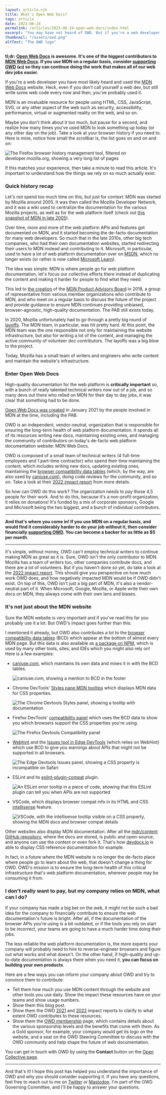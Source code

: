 ```yaml
---
layout: article.njk
title: What's Open Web Docs?
tags: article
date: 2023-06-24
permalink: /articles/2023-06-24-open-web-docs/index.html
excerpt: "You may have not heard of OWD. But if you're a web developer and use MDN on a regular basis, they're one of the most important organizations behind it. Read on for more details about OWD and ways you can help!"
thumbnail: "/assets/owd.png"
altText: "The OWD logo"
---
```

**tl;dr: [Open Web Docs](https://openwebdocs.org/) is awesome. It's one of the biggest contributors to [MDN Web Docs](https://developer.mozilla.org/). If you use MDN on a regular basis, consider [supporting OWD](https://opencollective.com/open-web-docs) (💵) so they can continue doing the work that makes all of our web dev jobs easier.**

If you're a web developer you have most likely heard and used the [MDN Web Docs](https://developer.mozilla.org/en-US/) website. Heck, even if you don't call yourself a web dev, but still write some web code every now and then, you've probably used it.

MDN is an invaluable resource for people using HTML, CSS, JavaScript, SVG, or any other aspect of the web such as security, accessibility, performance, virtual or augmented reality on the web, and so on.

Maybe you don't think about it too much, but pause for a second, and realize how many times you've used MDN to look something up today (or any other day on the job). Take a look at your browser history if you need to. Here is mine, notice how small the scrollbar is, the list goes on and on and on:

![The Firefox browser history management tool, filtered on developer.mozilla.org, showing a very long list of pages](/assets/mdn-browser-history.png)

If this matches your experience, then take a minute to read this article. It's important to understand how the things we rely on so much actually exist.

### Quick history recap

Let's not spend too much time on this, but just for context: MDN was started by Mozilla around 2005. It was then called the Mozilla Developer Network, and it was a wiki used to centralize the documentation for the various Mozilla projects, as well as for the web platform itself (check out [this snapshot of MDN in late 2005](https://web.archive.org/web/20051201012755/http://developer.mozilla.org/)).

Over time, more and more of the web platform APIs and features got documented on MDN, and it started becoming the de-facto documentation for many web developers. So much that in the late 2010s, other big tech companies, who had their own documentation websites, started redirecting their users to MDN instead and contributing to it. Microsoft, in particular, used to have a lot of web platform documentation over on [MSDN](https://wikipedia.org/wiki/Microsoft_Developer_Network), which no longer exists (or rather is now called [Microsoft Learn](https://learn.microsoft.com/)).

The idea was simple: MDN is where people go for web platform documentation, let's focus our collective efforts there instead of duplicating the content and making it harder for people to find what they need.

This led to [the creation](https://hacks.mozilla.org/2018/01/introducing-the-mdn-product-advisory-board/) of the [MDN Product Advisory Board](https://developer.mozilla.org/docs/MDN/MDN_Product_Advisory_Board) in 2018, a group of representative from various member organizations who contribute to MDN, and who meet on a regular basis to discuss the future of the project and provide guidance to ensure MDN continues providing unbiased, browser-agnostic, high-quality documentation. The PAB still exists today.

In 2020, Mozilla unfortunately had to go through a pretty big round of [layoffs](https://blog.mozilla.org/mozilla/readying-for-the-future-at-mozilla/). The MDN team, in particular, was hit pretty hard. At this point, the MDN team was the one responsible not only for maintaining the website infrastructure, but also for writing a lot of the content, and managing the active community of volunteer doc contributors. The layoffs was a big blow to the project.

Today, Mozilla has a small team of writers and engineers who write content and maintain the website's infrastructure.

### Enter Open Web Docs

High-quality documentation for the web platform is **critically important** so, with a bunch of really talented technical writers now out of a job, and so many devs out there who relied on MDN for their day to day jobs, it was clear that something had to be done.

[Open Web Docs was created](https://opencollective.com/open-web-docs/updates/introducing-open-web-docs) in January 2021 by the people involved in MDN at the time, including the PAB.

OWD is an independent, vendor-neutral, organization that is responsible for ensuring the long-term health of web platform documentation. It spends all of its resources writing new docs, maintaining existing ones, and managing the community of contributors on today's de-facto web platform documentation website: MDN Web Docs.

OWD is composed of a small team of technical writers (4 full-time employees and 1 part-time contractor) who spend their time maintaining the content, which includes writing new docs, updating existing ones, maintaining the [browser compatibility data tables](https://github.com/mdn/browser-compat-data) (which, by the way, are also used by [caniuse.com](https://caniuse.com/)), doing code reviews for the community, and so on. Take a look at their [2022 impact report](https://openwebdocs.org/content/reports/2022/) from more details.

So how can OWD do this work? The organization needs to pay those 4,5 people for their work. And to do this, because it's a non-profit organization, it relies on donations! It's funded by a mix of corporate sponsors, Google and Microsoft being the two biggest, and a bunch of individual contributors.

---

**And that's where you come in! If you use MDN on a regular basis, and would find it considerably harder to do your job without it, then consider financially [supporting OWD](https://opencollective.com/open-web-docs). You can become a backer for as little as $5 per month.**

---

It's simple, without money, OWD can't employ technical writers to continue making MDN as great as it is. Sure, OWD isn't the only contributor to MDN. Mozilla has a team of writers too, other companies contribute docs, and there are a lot of volunteers. But if you haven't done so yet, do take a look at the [2022 impact report](https://openwebdocs.org/content/reports/2022/). This should give you perspective on how much work OWD does, and how negatively impacted MDN would be if OWD didn't exist. On top of this, OWD isn't just a big part of MDN, it's also a vendor-neutral part of it. When Microsoft, Google, Mozilla, or Apple write their own docs on MDN, they always come with their own lens and biases.

### It's not just about the MDN website

Sure the MDN website is very important and if you've read this far you probably use it a lot. But OWD's impact goes further than this.

I mentioned it already, but OWD also contributes a lot to the [browser compatibility data tables](https://github.com/mdn/browser-compat-data) (BCD) which appear at the bottom of almost every MDN page. But this data is also available as [a package on NPM](https://www.npmjs.com/package/@mdn/browser-compat-data), which is used by many other tools, sites, and IDEs which you might also rely on! Here is a few examples:

* [caniuse.com](https://caniuse.com/), which maintains its own data and mixes it in with the BCD tables.

  ![caniuse.com, showing a mention to BCD in the footer](/assets/caniuse-bcd.png)

* Chrome DevTools' [Styles pane MDN tooltips](https://developer.chrome.com/blog/new-in-devtools-112/#css) which displays MDN data for CSS properties.

  ![The Chrome Devtools Styles panel, showing a tooltip with documentation](/assets/chromedevtools-mdn.png)

* Firefox DevTools' [compatibility panel](https://firefox-source-docs.mozilla.org/devtools-user/page_inspector/how_to/examine_and_edit_css/index.html#css-compatibility) which uses the BCD data to show you which browsers support the CSS properties you're using.

  ![The Firefox Devtools Compatibility panel](/assets/ffdevtools-bcd.png)

* [Webhint](https://webhint.io/) and the [Issues tool in Edge DevTools](https://learn.microsoft.com/microsoft-edge/devtools-guide-chromium/issues/) (which relies on WebHint) which use BCD to give you warnings about APIs that might not be supported in all browsers.

  ![The Edge Devtools Issues panel, showing a CSS property is incompatible on Safari](/assets/edge-issues-bcd.png)

* ESLint and its [eslint-plugin-compat](https://www.npmjs.com/package/eslint-plugin-compat) plugin.

  ![An ESLint error tooltip in a piece of code, showing that this ESLint plugin can tell you when APIs are not supported](/assets/eslint-bcd.png)

* VSCode, which displays browser compat info in its HTML and CSS [intellisense](https://code.visualstudio.com/docs/editor/intellisense) feature.

  ![VSCode, with the intellisense tooltip visible on a CSS property, showing the MDN docs and browser compat details](/assets/vscode-bcd.png)

Other websites also display MDN documentation. After all the [mdn/content GitHub repository](https://github.com/mdn/content/), where the docs are stored, is public and open-source, and anyone can use the content or even fork it. That's how [devdocs.io](https://devdocs.io/) is able to display CSS reference documentation for example.

In fact, in a future where the MDN website is no longer the de-facto place where people go to learn about the web, that doesn't change a thing for OWD. OWD's mission is to ensure the long-term health of this critical infrastructure that's web platform documentation, wherever people may be consuming it from.

### I don't really want to pay, but my company relies on MDN, what can I do?

If your company has made a big bet on the web, it might not be such a bad idea for the company to financially contribute to ensure the web documentation's future is bright. After all, if the documentation of the browser APIs you're using is a bit outdated, or if the tools you rely on start to be incorrect, your teams are going to have a much harder time doing their jobs.

The less reliable the web platform documentation is, the more experts your company will probably need to hire to reverse-engineer browsers and figure out what works and what doesn't. On the other hand, if high-quality and up-to-date documentation is always there when you need it, **you can focus on building your own products**.

Here are a few ways you can inform your company about OWD and try to convince them to contribute:

* Tell them how much you use MDN content through the website and other tools you use daily. Show the impact these resources have on your teams and show usage numbers.
* Show them this blog post.
* Show them the OWD [2021](https://openwebdocs.org/content/reports/2021/) and [2022](https://openwebdocs.org/content/reports/2022/) impact reports to clarify to what extent OWD contributes to these resources.
* Show them the [OWD membership](https://openwebdocs.org/membership/) page, which contains details about the various sponsorship levels and the benefits that come with them. As a Gold sponsor, for example, your company would get its logo on the website, and a seat on the OWD Steering Committee to discuss with the OWD community and help shape the future of web documentation.

You can get in touch with OWD by using the **Contact** button on the [Open Collective page](https://opencollective.com/open-web-docs).

---

And that's it! I hope this post has helped you understand the importance of OWD and why you should consider supporting it. If you have any questions, feel free to reach out to me on [Twitter](https://twitter.com/patrickbrosset) or [Mastodon](https://mas.to/@patrickbrosset). I'm part of the OWD Governing Committee, and I'll be happy to answer your questions.
